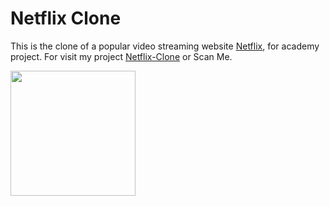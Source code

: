 # Netflix Clone

This is the clone of a popular video streaming website [Netflix](https://netflix.com/browse), for academy project.
 For visit my project [Netflix-Clone](https://chry2512.github.io/netflix-clone)  or Scan Me.

 
<img src="https://github.com/chry2512/netflix-clone/assets/91950577/4e6abfb1-aff2-4173-9a4b-7adb570b09a3" width="200">

